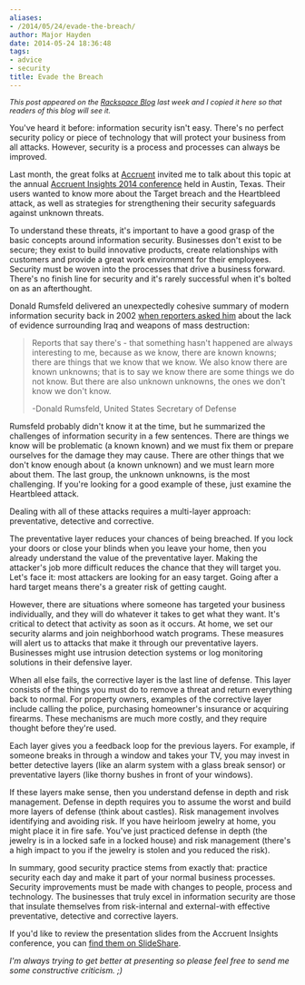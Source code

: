 ```yaml
---
aliases:
- /2014/05/24/evade-the-breach/
author: Major Hayden
date: 2014-05-24 18:36:48
tags:
- advice
- security
title: Evade the Breach
---
```


<em style="font-size: 90%">This post appeared on the <a href="https://www.rackspace.com/blog/evade-the-breach/">Rackspace Blog</a> last week and I copied it here so that readers of this blog will see it.</em>

You've heard it before: information security isn't easy. There's no perfect security policy or piece of technology that will protect your business from all attacks. However, security is a process and processes can always be improved.

Last month, the great folks at [Accruent][1] invited me to talk about this topic at the annual [Accruent Insights 2014 conference][2] held in Austin, Texas. Their users wanted to know more about the Target breach and the Heartbleed attack, as well as strategies for strengthening their security safeguards against unknown threats.

To understand these threats, it's important to have a good grasp of the basic concepts around information security. Businesses don't exist to be secure; they exist to build innovative products, create relationships with customers and provide a great work environment for their employees. Security must be woven into the processes that drive a business forward. There's no finish line for security and it's rarely successful when it's bolted on as an afterthought.

Donald Rumsfeld delivered an unexpectedly cohesive summary of modern information security back in 2002 [when reporters asked him][3] about the lack of evidence surrounding Iraq and weapons of mass destruction:

> Reports that say there's - that something hasn't happened are always interesting to me, because as we know, there are known knowns; there are things that we know that we know. We also know there are known unknowns; that is to say we know there are some things we do not know. But there are also unknown unknowns, the ones we don't know we don't know.
>
> -Donald Rumsfeld, United States Secretary of Defense

Rumsfeld probably didn't know it at the time, but he summarized the challenges of information security in a few sentences. There are things we know will be problematic (a known known) and we must fix them or prepare ourselves for the damage they may cause. There are other things that we don't know enough about (a known unknown) and we must learn more about them. The last group, the unknown unknowns, is the most challenging. If you're looking for a good example of these, just examine the Heartbleed attack.

Dealing with all of these attacks requires a multi-layer approach: preventative, detective and corrective.

The preventative layer reduces your chances of being breached. If you lock your doors or close your blinds when you leave your home, then you already understand the value of the preventative layer. Making the attacker's job more difficult reduces the chance that they will target you. Let's face it: most attackers are looking for an easy target. Going after a hard target means there's a greater risk of getting caught.

However, there are situations where someone has targeted your business individually, and they will do whatever it takes to get what they want. It's critical to detect that activity as soon as it occurs. At home, we set our security alarms and join neighborhood watch programs. These measures will alert us to attacks that make it through our preventative layers. Businesses might use intrusion detection systems or log monitoring solutions in their defensive layer.

When all else fails, the corrective layer is the last line of defense. This layer consists of the things you must do to remove a threat and return everything back to normal. For property owners, examples of the corrective layer include calling the police, purchasing homeowner's insurance or acquiring firearms. These mechanisms are much more costly, and they require thought before they're used.

Each layer gives you a feedback loop for the previous layers. For example, if someone breaks in through a window and takes your TV, you may invest in better detective layers (like an alarm system with a glass break sensor) or preventative layers (like thorny bushes in front of your windows).

If these layers make sense, then you understand defense in depth and risk management. Defense in depth requires you to assume the worst and build more layers of defense (think about castles). Risk management involves identifying and avoiding risk. If you have heirloom jewelry at home, you might place it in fire safe. You've just practiced defense in depth (the jewelry is in a locked safe in a locked house) and risk management (there's a high impact to you if the jewelry is stolen and you reduced the risk).

In summary, good security practice stems from exactly that: practice security each day and make it part of your normal business processes. Security improvements must be made with changes to people, process and technology. The businesses that truly excel in information security are those that insulate themselves from risk-internal and external-with effective preventative, detective and corrective layers.

If you'd like to review the presentation slides from the Accruent Insights conference, you can [find them on SlideShare][5].

_I'm always trying to get better at presenting so please feel free to send me some constructive criticism. ;)_

 [1]: http://www.accruent.com/
 [2]: http://www.accruent.com/conference/insights
 [3]: https://en.wikipedia.org/wiki/There_are_known_knowns
 [5]: http://www.slideshare.net/MajorHayden/accruent-insights-2014-20140428-v8-final